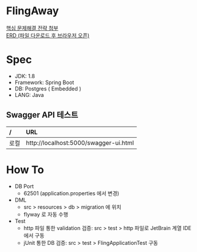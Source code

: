 # FlingAway
[핵심 문제해결 전략 첨부](./docs/flingAway.pdf)  
[ERD (파일 다운로드 후 브라우저 오픈)](./docs/erd.html)

# Spec
- JDK: 1.8
- Framework: Spring Boot
- DB: Postgres ( Embedded )
- LANG: Java

## Swagger API 테스트
| /    | URL                                              |
|:-----|:-------------------------------------------------|
| 로컬  | http://localhost:5000/swagger-ui.html            |

# How To
- DB Port
    - 62501 (application.properties 에서 변경)
- DML
    - src > resources > db > migration 에 위치
    - flyway 로 자동 수행
- Test
    - http 파일 통한 validation 검증: src > test > http 파일로 JetBrain 계열 IDE 에서 구동
    - jUnit 통한 DB 검증: src > test > FlingApplicationTest 구동
